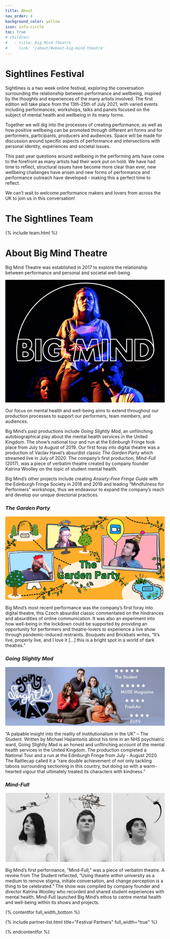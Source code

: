 ```yaml
---
title: About
nav_order: 4
background_color: yellow
icon: info-circle
toc: true
# children:
#   - title: Big Mind Theatre 
#     link: '/about/#about-big-mind-theatre'
---
```


# Sightlines Festival

Sightlines is a two week online festival, exploring the conversation surrounding the relationship between performance and wellbeing, inspired by the thoughts and experiences of the many artists involved. The  first edition will take place from the 13th-25th of July 2021, with varied events including performances, workshops, talks and panels focused on the subject of mental health and wellbeing in its many forms. 

Together we will dig into the  processes of creating performance, as well as how positive wellbeing can be promoted through different art forms and for performers, participants, producers and audiences. Space will be made for discussion around specific aspects of performance and intersections with personal identity, experiences and societal issues.

This past year questions around wellbeing in the performing arts have come to the forefront as many artists had their work put on hold. We have had time to reflect, structural issues have become more clear than ever, new wellbeing challenges have arisen and new forms of performance and performance outreach have developed - making this a perfect time to reflect. 

We can’t wait to welcome performance makers and lovers from across the UK to join us in this conversation!

# The Sightlines Team

{% include team.html %}


# About Big Mind Theatre 

<p class="lead">Big Mind Theatre was established in 2017 to explore the relationship between performance and personal and societal well-being.</p>

![A photo from a show with the Big Mind logo placed on top](/static/img/bigmind/logo-image.png)

Our focus on mental health and well-being aims to extend throughout our production processes to support our performers, team members, and audiences.
 
Big Mind’s past productions include _Going Slightly Mad_, an unflinching autobiographical play about the mental health services in the United Kingdom. The show’s national tour and run at the Edinburgh Fringe took place from July to August of 2019. Our first foray into digital theatre was a production of Vaclav Havel’s absurdist classic _The Garden Party_ which streamed live in July of 2020. The company’s first production, _Mind-Full_ (2017), was a piece of verbatim theatre created by company founder Katrina Woolley on the topic of student mental health.
 
Big Mind’s other projects include creating _Anxiety-Free Fringe Guide_ with the Edinburgh Fringe Society in 2018 and 2019 and leading “Mindfulness for Performers” workshops, thus we endeavour to expand the company’s reach and develop our unique directorial practices.

<div class="my-5"></div>

### _The Garden Party_

![Poster from The Garden Party](/static/img/bigmind/bm-gp.png)

Big Mind’s most recent performance was the company’s first foray into digital theatre, this Czech absurdist classic commentated on the hindrances and absurdities of online communication. It was also an experiment into how well-being in the lockdown could be supported by providing an opportunity for performers and theatre-lovers to experience a live show through pandemic-induced restraints. Bouquets and Brickbats writes, “It’s live, properly live, and I love it […] this is a bright spot in a world of dark theatres.”
 
### _Going Slightly Mad_

![Poster from Going Slightly Mad](/static/img/bigmind/bm-gsm.png)

“A palpable insight into the reality of institutionalism in the UK” – The Student. Written by Michael Hajiantonis about his time in an NHS psychiatric ward, Going Slightly Mad is an honest and unflinching account of the mental health services in the United Kingdom. The production completed a National Tour and a run at the Edinburgh Fringe from July - August 2020. The Rattlecap called it a “rare double achievement of not only tackling taboos surrounding sectioning in this country, but doing so with a warm-hearted vigour that ultimately treated its characters with kindness.” 
 
### _Mind-Full_

![Poster from Mind-Full](/static/img/bigmind/bm-mf.png) 

Big Mind’s first performance, “Mind-Full,” was a piece of verbatim theatre. A review from The Student reflected, “Using theatre within university as a medium to remove stigma, initiate conversation, and change perception is a thing to be celebrated.” The show was compiled by company founder and director Katrina Woolley who recorded and shared student experiences with mental health. Mind-Full launched Big Mind’s ethos to centre mental health and well-being within its shows and projects.


{% contentfor full_width_bottom %}

{% include partner-list.html title="Festival Partners" full_width="true" %}

{% endcontentfor %}

